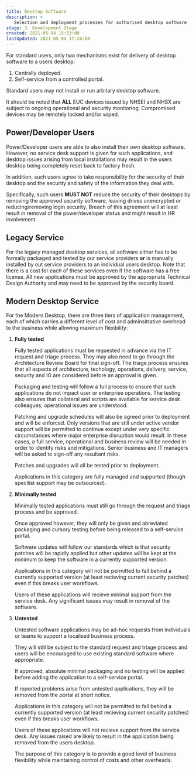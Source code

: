 ```yaml
---
title: Desktop Software
description: >
   Selection and deployment processes for authorised desktop software
stage: 3. Development Stage
created: 2021-05-04 15:53:00
lastUpdated: 2021-05-04 17:26:00
---
```


For standard users, only two mechanisms exist for delivery of desktop software to a users desktop:
1) Centrally deployed.
2) Self-service from a controlled portal.

Standard users may not install or run arbitary desktop software.

It should be noted that **ALL** EUC devices issued by NHSEI and NHSX are subject to ongoing operational and security monitoring.
Compromised devices may be remotely locked and/or wiped.

## Power/Developer Users

Power/Developer users are able to also install their own desktop software. However, no service desk support is given for such applications,
and desktop issues arising from local installations may result in the users desktop being completely reset back to factory fresh.

In addition, such users agree to take responsibility for the security of their desktop and the security and safety of the information
they deal with.

Specifically, such users **MUST NOT** reduce the security of their desktops by removing the approved security software, leaving drives
unencrypted or reducing/removing login security. Breach of this agreement will at least result in removal of the power/developer status and
might result in HR involvement.

## Legacy Service

For the legacy managed desktop services, all software either has to be formally packaged and tested by our service providers 
**or** is manually installed by out service providers to an individual users desktop. Note that there is a cost for each
of these services even if the software has a free license. All new applications must be approved by the appropriate Technical Design Authority
and may need to be approved by the security board.

## Modern Desktop Service

For the Modern Desktop, there are three tiers of application management, each of which carries a different level of cost and adminsitrative
overhead to the business while allowing maximum flexibility:

1) **Fully tested**
   
   Fully tested applications must be requested in advance via the IT request and triage process. They may also need to go
   through the Architecture Review Board for final sign-off. The triage process ensures that all aspects of architecture, techology,
   operations, delivery, service, security and IG are considered before an approval is given.
   
   Packaging and testing will follow a full process to ensure that such applications do not impact user or enterprise operations.
   The testing also ensures that collateral and scripts are available for service desk colleagues, operational issues are understood.
   
   Patching and upgrade schedules will also be agreed prior to deployment and will be enforced. Only versions that are still under
   active vendor support will be permitted to continue except under very specific circumstances where major enterprise disruption
   would result. In these cases, a full service, operational and business review will be needed in order to identify risks and
   mitigations. Senior business and IT managers will be asked to sign-off any resultant risks.
   
   Patches and upgrades will all be tested prior to deployment.
   
   Applications in this category are fully managed and supported (though specilist support may be outsourced).
   
2) **Minimally tested**

   Minimally tested applications must still go through the request and triage process and be approved.
   
   Once approved however, they will only be given and abreviated packaging and cursory testing before being released to a self-service portal.
   
   Software updates will follow our standards which is that security patches will be rapidly applied but other updates will be kept at the minimum
   to keep the software in a currently supported version.
   
   Applications in this category will not be permitted to fall behind a currently supported version (at least recieving current security patches)
   even if this breaks user workflows.
   
   Users of these applications will recieve minimal support from the service desk. Any significant issues may result in removal of the software.

3) **Untested**

   Untested software applications may be ad-hoc requests from individuals or teams to support a localised business process.
   
   They will still be subject to the standard request and triage process and users will be encouraged to use existing standard
   software where appropriate.
   
   If approved, absolute minimal packaging and no testing will be applied before adding the application to a self-service portal.
   
   If reported problems arise from untested applications, they will be removed from the portal at short notice.
   
   Applications in this category will not be permitted to fall behind a currently supported version (at least recieving current security patches)
   even if this breaks user workflows.
   
   Users of these applications will not recieve support from the service desk. Any issues raised are likely to result in the application being removed from
   the users desktop.
   
   The purpose of this category is to provide a good level of business flexibility while maintaining control of costs and other overheads.
